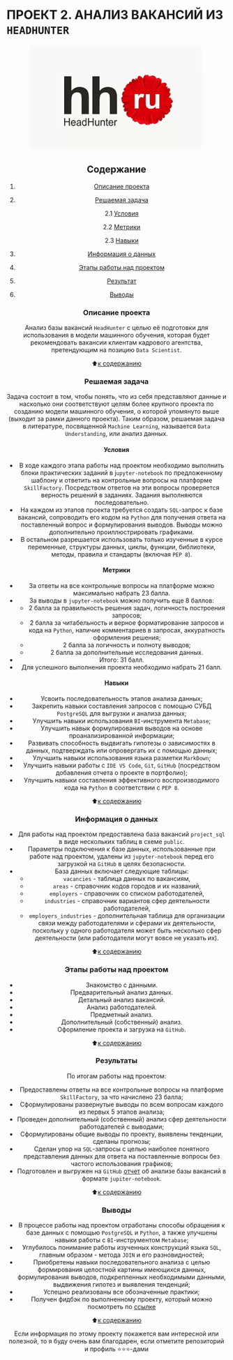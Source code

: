 # **ПРОЕКТ 2. АНАЛИЗ ВАКАНСИЙ ИЗ `HEADHUNTER`**

<center> <img src = https://raw.githubusercontent.com/AndreyRysistov/DatasetsForPandas/main/hh%20label.jpg alt="drawing" style="width:400px;" </center>

## **Содержание**

1. [Описание проекта](https://github.com/Licharg/Project-1.-Analysis-of-HeadHunter-resumes/blob/master/README.md#Описание-проекта)  
2. [Решаемая задача](https://github.com/Licharg/Project-1.-Analysis-of-HeadHunter-resumes/blob/master/README.md#Решаемая-задача)

    2.1 [Условия](https://github.com/Licharg/Project-1.-Analysis-of-HeadHunter-resumes/blob/master/README.md#Условия)

    2.2 [Метрики](https://github.com/Licharg/Project-1.-Analysis-of-HeadHunter-resumes/blob/master/README.md#Метрики)

    2.3 [Навыки](https://github.com/Licharg/Project-1.-Analysis-of-HeadHunter-resumes/blob/master/README.md#Навыки)

3. [Информация о данных](https://github.com/Licharg/Project-1.-Analysis-of-HeadHunter-resumes/blob/master/README.md#Информация-о-данных)  
4. [Этапы работы над проектом](https://github.com/Licharg/Project-1.-Analysis-of-HeadHunter-resumes/blob/master/README.md#Этапы-работы-над-проектом)  
5. [Результат](https://github.com/Licharg/Project-1.-Analysis-of-HeadHunter-resumes/blob/master/README.md#Результат)
6. [Выводы](https://github.com/Licharg/Project-1.-Analysis-of-HeadHunter-resumes/blob/master/README.md#Выводы)

### **Описание проекта**

Анализ базы вакансий `HeadHunter` с целью её подготовки для использования в модели машинного обучения, которая будет рекомендовать вакансии клиентам кадрового агентства, претендующим на позицию `Data Scientist`.

:arrow_up:[к содержанию](https://github.com/Licharg/Project-1.-Analysis-of-HeadHunter-resumes/blob/master/README.md#Содержание)

### **Решаемая задача**

Задача состоит в том, чтобы понять, что из себя представляют данные и насколько они соответствуют целям более крупного проекта по созданию модели машинного обучения, о которой упомянуто выше (выходит за рамки данного проекта). Таким образом, решаемая задача в литературе, посвященной `Machine Learning`, называется `Data Understanding`, или анализ данных.

#### **Условия**

- В ходе каждого этапа работы над проектом необходимо выполнить блоки практических заданий в j`upyter-notebook` по предложенному шаблону и ответить на контрольные вопросы на платформе `SkillFactory`. Посредством ответов на эти вопросы проверяется верность решений в заданиях. Задания выполняются последовательно.  
- На каждом из этапов проекта требуется создать `SQL`-запрос к базе вакансий, сопроводить его кодом на `Python` для получения ответа на поставленный вопрос и формулирования выводов. Выводы можно дополнительно проиллюстрировать графиками.  
- В остальном разрешается использовать только изученные в курсе переменные, структуры данных, циклы, функции, библиотеки, методы, правила и стандарты (включая `PEP 8`).  

#### **Метрики**

- За ответы на все контрольные вопросы на платформе можно максимально набрать 23 балла.
- За выводы в `jupyter-notebook` можно получить еще 8 баллов:
  - 2 балла за правильность решения задач, логичность построения запросов;  
  - 2 балла за читабельность и верное форматирование запросов и кода на `Python`, наличие комментариев в запросах, аккуратность оформления решения;  
  - 2 балла за логичность и полноту выводов;  
  - 2 балла за дополнительные исследования данных.  
- Итого: 31 балл.
- Для успешного выполнения проекта необходимо набрать 21 балл.

#### **Навыки**

- Усвоить последовательность этапов анализа данных;
- Закрепить навыки составления запросов с помощью СУБД `PostgreSQL` для выгрузки и анализа данных;
- Улучшить навыки использования `BI`-инструмента `Metabase`;  
- Улучшить навык формулирования выводов на основе проанализированной информации;
- Развивать способность выдвигать гипотезы о зависимостях в данных, подтверждать или опровергать их с помощью данных;
- Улучшить навыки использования языка разметки `MarkDown`;
- Улучшить навыки работы с `IDE VS Code`, `Git`, `GitHub` (посредством добавления отчета о проекте в портфолио);
- Улучшить навыки составления эффективного воспроизводимого кода на `Python` в соответствии с `PEP 8`.

:arrow_up:[к содержанию](https://github.com/Licharg/Project-1.-Analysis-of-HeadHunter-resumes/blob/master/README.md#Содержание)

### **Информация о данных**

- Для работы над проектом предоставлена база вакансий `project_sql` в виде нескольких таблиц в схеме `public`.
- Параметры подключения к базе данных, использованные при работе над проектом, удалены из `jupyter-notebook` перед его загрузкой на `GitHub` в целях безопасности.  
- База данных включает следующие таблицы:
  - `vacancies` - таблица данных по вакансиям,  
  - `areas` - справочник кодов городов и их названий,  
  - `employers` - справочник со списком работодателей,  
  - `industries` - справочник вариантов сфер деятельности работодателей,  
  - `employers_industries` - дополнительная таблица для организации связи между работодателями и сферами их деятельности, поскольку у одного работодателя может быть несколько сфер деятельности (или работодатели могут вовсе не указать их).
  
:arrow_up:[к содержанию](https://github.com/Licharg/Project-1.-Analysis-of-HeadHunter-resumes/blob/master/README.md#Содержание)

### **Этапы работы над проектом**

- Знакомство с данными.  
- Предварительный анализ данных.  
- Детальный анализ вакансий.  
- Анализ работодателей.  
- Предметный анализ.  
- Дополнительный (собственный) анализ.  
- Оформление проекта и загрузка на `GitHub`.

:arrow_up:[к содержанию](https://github.com/Licharg/Project-1.-Analysis-of-HeadHunter-resumes/blob/master/README.md#Содержание)

### **Результаты**

По итогам работы над проектом:

- Предоставлены ответы на все контрольные вопросы на платформе `SkillFactory`, за что начислено 23 балла;
- Сформулированы развернутые выводы по всем вопросам каждого из первых 5 этапов анализа;  
- Проведен дополнительный (собственный) анализ сфер деятельности работодателей с выводами;
- Сформулированы общие выводы по проекту, выявлены тенденции, сделаны прогнозы;  
- Сделан упор на `SQL`-запросы с целью наиболее понятного представления данных для ответа на поставленные вопросы без частого использования графиков;  
- Подготовлен и выгружен на  `GitHub` [отчет](https://github.com/StasBard/SF_DataScience/blob/master/Projects/Project_2/Project-2_Job_position_analysis.ipynb) об анализе базы вакансий в формате `jupiter-notebook`.  

:arrow_up:[к содержанию](https://github.com/Licharg/Project-1.-Analysis-of-HeadHunter-resumes/blob/master/README.md#Содержание)

### **Выводы**

- В процессе работы над проектом отработаны способы обращения к базе данных с помощью `PostgreSQL` и `Python`, а также улучшены навыки работы с `BI`-инструментом `Metabase`;
- Углубилось понимание работы изученных конструкций языка `SQL`, главным образом - метода `JOIN` и его разновидностей;
- Приобретены навыки последовательного анализа с целью формирования целостной картины имеющихся данных, формулирования выводов, подкрепленных необходимыми данными, выдвижения гипотез и выявления тенденций;
- Успешно реализованы все обозначенные практики;
- Получен фидбэк по выполненному проекту, который можно посмотреть по [ссылке](https://disk.yandex.ru/i/Lja2JJXHwDHsYw)

:arrow_up:[к содержанию](https://github.com/Licharg/Project-1.-Analysis-of-HeadHunter-resumes/blob/master/README.md#Содержание)

Если информация по этому проекту покажется вам интересной или полезной, то я буду очень вам благодарен, если отметите репозиторий и профиль ⭐️⭐️⭐️-дами
